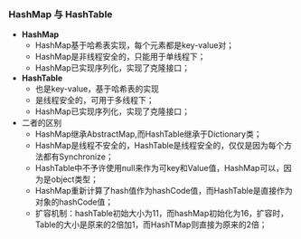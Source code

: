 ### HashMap 与 HashTable

* **HashMap**
  - HashMap基于哈希表实现，每个元素都是key-value对；
  - HashMap是非线程安全的，只能用于单线程下；
  - HashMap已实现序列化，实现了克隆接口；
* **HashTable**
  - 也是key-value，基于哈希表的实现
  - 是线程安全的，可用于多线程下；
  - HashMap已实现序列化，实现了克隆接口；
* 二者的区别
  - HashMap继承AbstractMap,而HashTable继承于Dictionary类；
  - HashMap是线程不安全的，HashTable是线程安全的，仅仅是因为每个方法都有Synchronize；
  - HashTable中不予许使用null来作为可key和Value值，HashMap可以，因为是object类型；
  - HashMap重新计算了hash值作为hashCode值，而HashTable是直接作为对象的hashCode值；
  - 扩容机制：hashTable初始大小为11，而hashMap初始化为16，扩容时，Table的大小是原来的2倍加1，而HashTMap则直接为原来的2倍；

